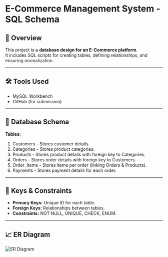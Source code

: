 # E-Commerce Management System - SQL Schema

## 📌 Overview
This project is a **database design for an E-Commerce platform**.  
It includes SQL scripts for creating tables, defining relationships, and ensuring normalization.

---

## 🛠 Tools Used
* MySQL Workbench
* GitHub (for submission)

---

## 📂 Database Schema

**Tables:**
1. Customers - Stores customer details.
2. Categories - Stores product categories.
3. Products - Stores product details with foreign key to Categories.
4. Orders - Stores order details with foreign key to Customers.
5. Order_Items - Stores items per order (linking Orders & Products).
6. Payments - Stores payment details for each order.

---

## 🔑 Keys & Constraints
* **Primary Keys:** Unique ID for each table.
* **Foreign Keys:** Relationships between tables.
* **Constraints:** NOT NULL, UNIQUE, CHECK, ENUM.

---

## 📈 ER Diagram
![ER Diagram](ER_Diagram.png)


